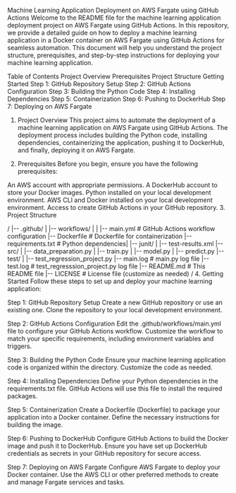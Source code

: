 Machine Learning Application Deployment on AWS Fargate using GitHub Actions
Welcome to the README file for the machine learning application deployment project on AWS Fargate using GitHub Actions. In this repository, we provide a detailed guide on how to deploy a machine learning application in a Docker container on AWS Fargate using GitHub Actions for seamless automation. This document will help you understand the project structure, prerequisites, and step-by-step instructions for deploying your machine learning application.

Table of Contents
Project Overview
Prerequisites
Project Structure
Getting Started
Step 1: GitHub Repository Setup
Step 2: GitHub Actions Configuration
Step 3: Building the Python Code
Step 4: Installing Dependencies
Step 5: Containerization
Step 6: Pushing to DockerHub
Step 7: Deploying on AWS Fargate

1. Project Overview <a name="project-overview"></a>
This project aims to automate the deployment of a machine learning application on AWS Fargate using GitHub Actions. The deployment process includes building the Python code, installing dependencies, containerizing the application, pushing it to DockerHub, and finally, deploying it on AWS Fargate.

2. Prerequisites <a name="prerequisites"></a>
Before you begin, ensure you have the following prerequisites:

An AWS account with appropriate permissions.
A DockerHub account to store your Docker images.
Python installed on your local development environment.
AWS CLI and Docker installed on your local development environment.
Access to create GitHub Actions in your GitHub repository.
3. Project Structure <a name="project-structure"></a>

/
|-- .github/
|   |-- workflows/
|   |   |-- main.yml         # GitHub Actions workflow configuration
|-- Dockerfile               # Dockerfile for containerization
|-- requirements.txt         # Python dependencies|
|-- junit/
|   |-- test-results.xml
|-- src/
|   |-- data_preparation.py
|   |-- train.py
|   |-- model.py
|   |-- predict.py
|-- test/
|   |-- test_regression_project.py
|-- main.log                     # main.py log file
|-- test.log                     # test_regresssion_project.py log file
|-- README.md                    # This README file
|-- LICENSE                      # License file (customize as needed)
/
4. Getting Started <a name="getting-started"></a>
Follow these steps to set up and deploy your machine learning application:

Step 1: GitHub Repository Setup <a name="step-1-github-repository-setup"></a>
Create a new GitHub repository or use an existing one.
Clone the repository to your local development environment.

Step 2: GitHub Actions Configuration <a name="step-2-github-actions-configuration"></a>
Edit the .github/workflows/main.yml file to configure your GitHub Actions workflow. Customize the workflow to match your specific requirements, including environment variables and triggers.

Step 3: Building the Python Code <a name="step-3-building-the-python-code"></a>
Ensure your machine learning application code is organized within the directory. Customize the code as needed.

Step 4: Installing Dependencies <a name="step-4-installing-dependencies"></a>
Define your Python dependencies in the requirements.txt file. GitHub Actions will use this file to install the required packages.

Step 5: Containerization <a name="step-5-containerization"></a>
Create a Dockerfile (Dockerfile) to package your application into a Docker container. Define the necessary instructions for building the image.

Step 6: Pushing to DockerHub <a name="step-6-pushing-to-dockerhub"></a>
Configure GitHub Actions to build the Docker image and push it to DockerHub. Ensure you have set up DockerHub credentials as secrets in your GitHub repository for secure access.

Step 7: Deploying on AWS Fargate <a name="step-7-deploying-on-aws-fargate"></a>
Configure AWS Fargate to deploy your Docker container. Use the AWS CLI or other preferred methods to create and manage Fargate services and tasks.


